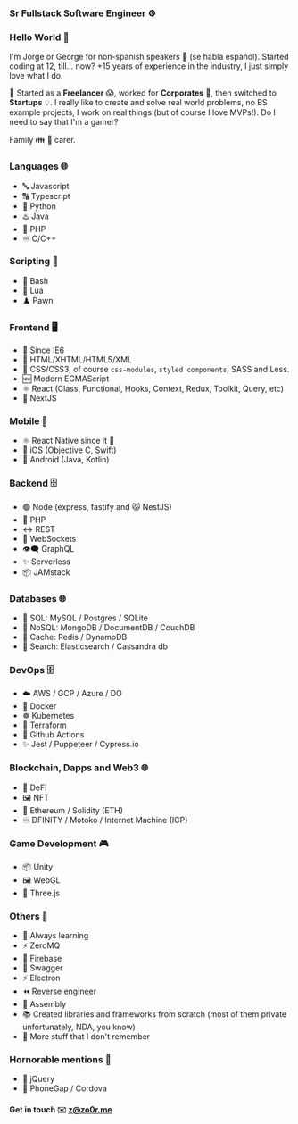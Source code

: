 ### Sr Fullstack Software Engineer ⚙️

### Hello World 👋

I'm Jorge or George for non-spanish speakers 👋 (se habla español). Started coding at 12, till... now? +15 years of experience in the industry, I just simply love what I do.

🌱 Started as a **Freelancer** 😱, worked for **Corporates** 🏢, then switched to **Startups** 💡. I really like to create and solve real world problems, no BS example projects, I work on real things (but of course I love MVPs!). Do I need to say that I'm a gamer?

Family 👪 🐶 carer.

### Languages 🌐

- 🔤 Javascript
- 🔠 Typescript
- 🐍 Python
- ♨️ Java
- 🐘 PHP
- ♾️ C/C++

### Scripting 📜
- 📜 Bash
- 🔵 Lua
- ♟️ Pawn

### Frontend 🖥️

- 🥷 Since IE6
- 📄 HTML/XHTML/HTML5/XML
- 🎨 CSS/CSS3, of course `css-modules`, `styled components`, SASS and Less.
- 🆕 Modern ECMAScript
- ⚛️ React (Class, Functional, Hooks, Context, Redux, Toolkit, Query, etc)
- 🔺 NextJS

### Mobile 📱

- ⚛️ React Native since it 🌱
- 📲 iOS (Objective C, Swift)
- 🤖 Android (Java, Kotlin)

### Backend 🗄️

- 🟢 Node (express, fastify and 😾 NestJS)
- 🐘 PHP
- ↔️ REST
- 🔄 WebSockets
- 👁️‍🗨️ GraphQL
- ✨ Serverless
- 📦 JAMstack

### Databases 🌐

- 💾 SQL: MySQL / Postgres / SQLite
- 🔀 NoSQL: MongoDB / DocumentDB / CouchDB
- 🚀 Cache: Redis / DynamoDB
- 🔎 Search: Elasticsearch / Cassandra db

### DevOps 🗄️

- ☁️ AWS / GCP / Azure / DO
- 🐳 Docker
- ☸️ Kubernetes
- 📝 Terraform
- 🤖 Github Actions
- ✨ Jest / Puppeteer / Cypress.io

### Blockchain, Dapps and Web3 🌐

- 🔀 DeFi
- 🖼️ NFT
- 💎 Ethereum / Solidity (ETH)
- ♾️ DFINITY / Motoko / Internet Machine (ICP)

### Game Development 🎮

- 📦 Unity
- 🖼️ WebGL
- 💎 Three.js

### Others 🔀
- 🌱 Always learning
- ⚡ ZeroMQ
- 📙 Firebase
- 📗 Swagger
- ⚡ Electron
- ⏪ Reverse engineer
- 🔂 Assembly
- 📚 Created libraries and frameworks from scratch (most of them private unfortunately, NDA, you know)
- 🤯 More stuff that I don't remember

### Hornorable mentions 👑
- 👴 jQuery
- 👴 PhoneGap / Cordova


#### Get in touch ✉️ z@zo0r.me
